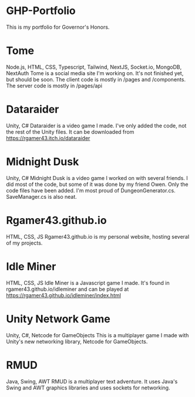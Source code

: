 # GHP-Portfolio
This is my portfolio for Governor's Honors.

# Tome
Node.js, HTML, CSS, Typescript, Tailwind, NextJS, Socket.io, MongoDB, NextAuth
Tome is a social media site I'm working on. It's not finished yet, but should be soon. The client code is mostly in /pages and /components. The server code is mostly in /pages/api

# Dataraider
Unity, C#
Dataraider is a video game I made. I've only added the code, not the rest of the Unity files. It can be downloaded from https://rgamer43.itch.io/dataraider

# Midnight Dusk
Unity, C#
Midnight Dusk is a video game I worked on with several friends. I did most of the code, but some of it was done by my friend Owen. Only the code files have been added. I'm most proud of DungeonGenerator.cs. SaveManager.cs is also neat.

# Rgamer43.github.io
HTML, CSS, JS
Rgamer43.github.io is my personal website, hosting several of my projects.

# Idle Miner
HTML, CSS, JS
Idle Miner is a Javascript game I made. It's found in rgamer43.github.io/idleminer and can be played at https://rgamer43.github.io/idleminer/index.html

# Unity Network Game
Unity, C#, Netcode for GameObjects
This is a multiplayer game I made with Unity's new networking library, Netcode for GameObjects.

# RMUD
Java, Swing, AWT
RMUD is a multiplayer text adventure. It uses Java's Swing and AWT graphics libraries and uses sockets for networking.
